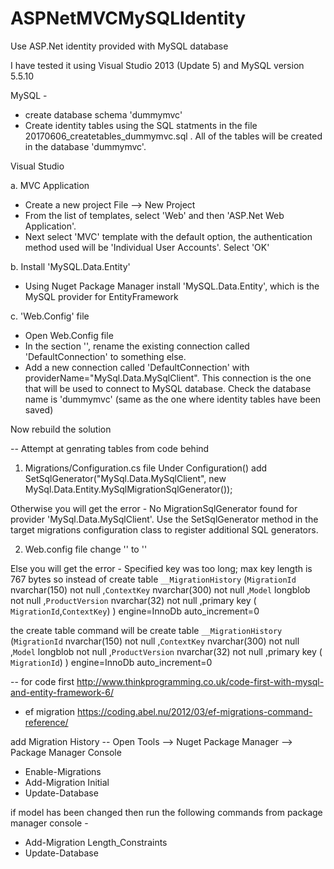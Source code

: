 # ASPNetMVCMySQLIdentity
Use ASP.Net identity provided with MySQL database

I have tested it using Visual Studio 2013 (Update 5) and MySQL version 5.5.10

MySQL -
- create database schema 'dummymvc'
- Create identity tables using the SQL statments in the file 20170606_createtables_dummymvc.sql . All of the tables will be created in the database 'dummymvc'.

Visual Studio

a. MVC Application
- Create a new project  File --> New Project
- From the list of templates, select 'Web' and then 'ASP.Net Web Application'.
- Next select 'MVC' template with the default option, the authentication method used will be 'Individual User Accounts'. Select 'OK'

b. Install 'MySQL.Data.Entity'
- Using Nuget Package Manager install 'MySQL.Data.Entity', which is the MySQL provider for EntityFramework

c. 'Web.Config' file
- Open Web.Config file
- In the section '<connectionStrings>', rename the existing connection called 'DefaultConnection' to something else.
- Add a new connection called 'DefaultConnection' with providerName="MySql.Data.MySqlClient". This connection is the one that will be used to connect to MySQL database. Check the database name is 'dummymvc' (same as the one where identity tables have been saved)

Now rebuild the solution


-- Attempt at genrating tables from code behind

1. Migrations/Configuration.cs file 
Under Configuration() add
SetSqlGenerator("MySql.Data.MySqlClient", new MySql.Data.Entity.MySqlMigrationSqlGenerator());

Otherwise you will get the error -
No MigrationSqlGenerator found for provider 'MySql.Data.MySqlClient'. Use the SetSqlGenerator method in the target migrations configuration class to register additional SQL generators.

2. Web.config file
change '<entityFramework>' to '<entityFramework codeConfigurationType="MySql.Data.Entity.MySqlEFConfiguration, MySql.Data.Entity.EF6">'

Else you will get the error -
Specified key was too long; max key length is 767 bytes
so instead of 
create table `__MigrationHistory` (`MigrationId` nvarchar(150)  not null ,`ContextKey` nvarchar(300)  not null ,`Model` longblob not null ,`ProductVersion` nvarchar(32)  not null ,primary key ( `MigrationId`,`ContextKey`) ) engine=InnoDb auto_increment=0

the create table command will be 
create table `__MigrationHistory` (`MigrationId` nvarchar(150)  not null ,`ContextKey` nvarchar(300)  not null ,`Model` longblob not null ,`ProductVersion` nvarchar(32)  not null ,primary key ( `MigrationId`) ) engine=InnoDb auto_increment=0


-- for code first
http://www.thinkprogramming.co.uk/code-first-with-mysql-and-entity-framework-6/

- ef migration
https://coding.abel.nu/2012/03/ef-migrations-command-reference/

add Migration History --
Open Tools --> Nuget Package Manager --> Package Manager Console
- Enable-Migrations 
- Add-Migration Initial
- Update-Database


if model has been changed then run the following commands from package manager console -
- Add-Migration Length_Constraints
- Update-Database


